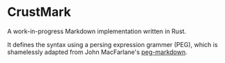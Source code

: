 # CrustMark

A work-in-progress Markdown implementation written in Rust.

It defines the syntax using a persing expression grammer (PEG),
which is shamelessly adapted from John MacFarlane's
[peg-markdown](https://github.com/jgm/peg-markdown).
